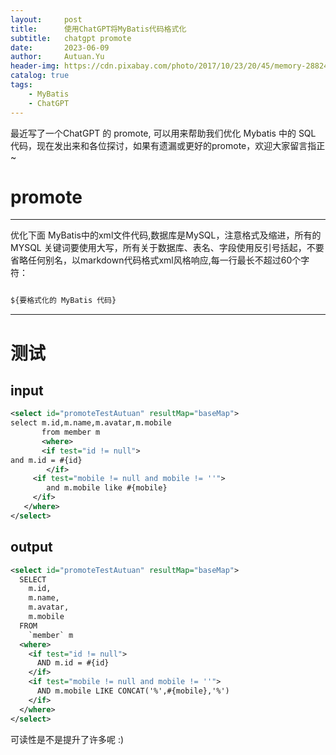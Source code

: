 ```yaml
---
layout:     post
title:      使用ChatGPT将MyBatis代码格式化
subtitle:   chatgpt promote
date:       2023-06-09
author:     Autuan.Yu
header-img: https://cdn.pixabay.com/photo/2017/10/23/20/45/memory-2882481_640.jpg
catalog: true
tags:
    - MyBatis
    - ChatGPT
---
```


最近写了一个ChatGPT 的 promote, 可以用来帮助我们优化 Mybatis 中的 SQL 代码，现在发出来和各位探讨，如果有遗漏或更好的promote，欢迎大家留言指正~


# promote

---
优化下面 MyBatis中的xml文件代码,数据库是MySQL，注意格式及缩进，所有的MYSQL 关键词要使用大写，所有关于数据库、表名、字段使用反引号括起，不要省略任何别名，以markdown代码格式xml风格响应,每一行最长不超过60个字符：

``` xml

${要格式化的 MyBatis 代码}

```

---

# 测试

## input

``` xml
<select id="promoteTestAutuan" resultMap="baseMap">
select m.id,m.name,m.avatar,m.mobile
       from member m
       <where>
       <if test="id != null">
and m.id = #{id}
        </if>
     <if test="mobile != null and mobile != ''">
        and m.mobile like #{mobile}
     </if>
   </where>
</select>
```

## output

``` xml
<select id="promoteTestAutuan" resultMap="baseMap">
  SELECT
    m.id,
    m.name,
    m.avatar,
    m.mobile
  FROM
    `member` m
  <where>
    <if test="id != null">
      AND m.id = #{id}
    </if>
    <if test="mobile != null and mobile != ''">
      AND m.mobile LIKE CONCAT('%',#{mobile},'%')
    </if>
  </where>
</select>

```

可读性是不是提升了许多呢 :)
